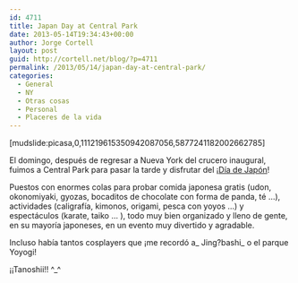 ```yaml
---
id: 4711
title: Japan Day at Central Park
date: 2013-05-14T19:34:43+00:00
author: Jorge Cortell
layout: post
guid: http://cortell.net/blog/?p=4711
permalink: /2013/05/14/japan-day-at-central-park/
categories:
  - General
  - NY
  - Otras cosas
  - Personal
  - Placeres de la vida
---
```

[mudslide:picasa,0,111219615350942087056,5877241182002662785]

El domingo, después de regresar a Nueva York del crucero inaugural, fuimos a Central Park para pasar la tarde y disfrutar del ¡<a title="http://www.japandaynyc.org" href="http://www.japandaynyc.org" target="_blank">Día de Japón</a>!

Puestos con enormes colas para probar comida japonesa gratis (udon, okonomiyaki, gyozas, bocaditos de chocolate con forma de panda, té &#8230;), actividades (caligrafía, kimonos, origami, pesca con yoyos &#8230;) y espectáculos (karate, taiko &#8230; ), todo muy bien organizado y lleno de gente, en su mayoría japoneses, en un evento muy divertido y agradable.

Incluso había tantos cosplayers que ¡me recordó a_ Jing?bashi_ o el parque Yoyogi!

¡¡Tanoshii!! ^_^